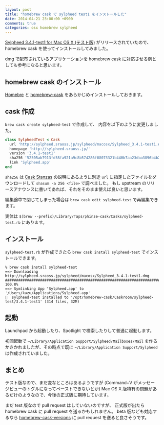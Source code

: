 ```yaml
---
layout: post
title: "homebrew cask で sylpheed test1 をインストールした"
date: 2014-04-21 23:00:00 +0900
comments: true
categories: osx homebrew sylpheed
---
```

[Sylpheed 3.4.1-test1 for Mac OS X (テスト版)](http://sylpheed.sraoss.jp/ja/news.html)
がリリースされていたので、
homebrew cask を使ってインストールしてみました。

dmg で配布されているアプリケーションを homebrew cask に対応させる例としても参考になると思います。

<!--more-->

## homebrew cask のインストール

[Homebre](http://brew.sh/)
と
[homebrew-cask](https://github.com/phinze/homebrew-cask)
をあらかじめインストールしておきます。

## cask 作成

`brew cask create sylpheed-test` で作成して、
内容を以下のように変更しました。

```ruby
class SylpheedTest < Cask
  url 'http://sylpheed.sraoss.jp/sylpheed/macosx/Sylpheed_3.4.1-test1.dmg'
  homepage 'http://sylpheed.sraoss.jp/'
  version '3.4.1-test1'
  sha256 '52505ab7913fd58fa921a9c8b574286f08073321b440b7aa23dba3896b4b2ddc'
  link 'Sylpheed.app'
end
```

`sha256` は
[Cask Stanzas](https://github.com/phinze/homebrew-cask/blob/master/CONTRIBUTING.md#cask-stanzas)
の説明にあるように別途 `url` に指定したファイルをダウンロードして `shasum -a 256 <file>` で調べました。
もし upstream のリリースアナウンスに書いてあれば、それをそのまま使えば良いと思います。

編集途中で閉じてしまった場合は
`brew cask edit sylpheed-test`
で再編集できます。

実体は `$(brew --prefix)/Library/Taps/phinze-cask/Casks/sylpheed-test.rb` にあります。

## インストール

`sylpheed-test.rb` が作成できたら `brew cask install sylpheed-test` でインストールできます。

```console
% brew cask install sylpheed-test
==> Downloading http://sylpheed.sraoss.jp/sylpheed/macosx/Sylpheed_3.4.1-test1.dmg
######################################################################## 100.0%
==> Symlinking App 'Sylpheed.app' to '/Users/kazu/Applications/Sylpheed.app'
🍺  sylpheed-test installed to '/opt/homebrew-cask/Caskroom/sylpheed-test/3.4.1-test1' (314 files, 32M)
```

## 起動

Launchpad から起動したり、Spotlight で検索したりして普通に起動します。

初回起動で
`~/Library/Application Support/Sylpheed/Mailboxes/Mail`
を作るかきかれましたが、その時点で既に
`~/Library/Application Support/Sylpheed`
は作成されていました。

## まとめ

テスト版なので、まだ変なところはあるようですが (Command+V がメッセージビューのトグルになってペーストできないとか)
Mac OS X 版特有の問題があるだけのようなので、今後の正式版に期待しています。

まだ test 版なので pull request はしていないのですが、
正式版が出たら homebrew cask に pull request を送るかもしれません。
beta 版なども対応するなら
[homebrew-cask-versions](https://github.com/caskroom/homebrew-versions)
に pull request を送ると良さそうです。

